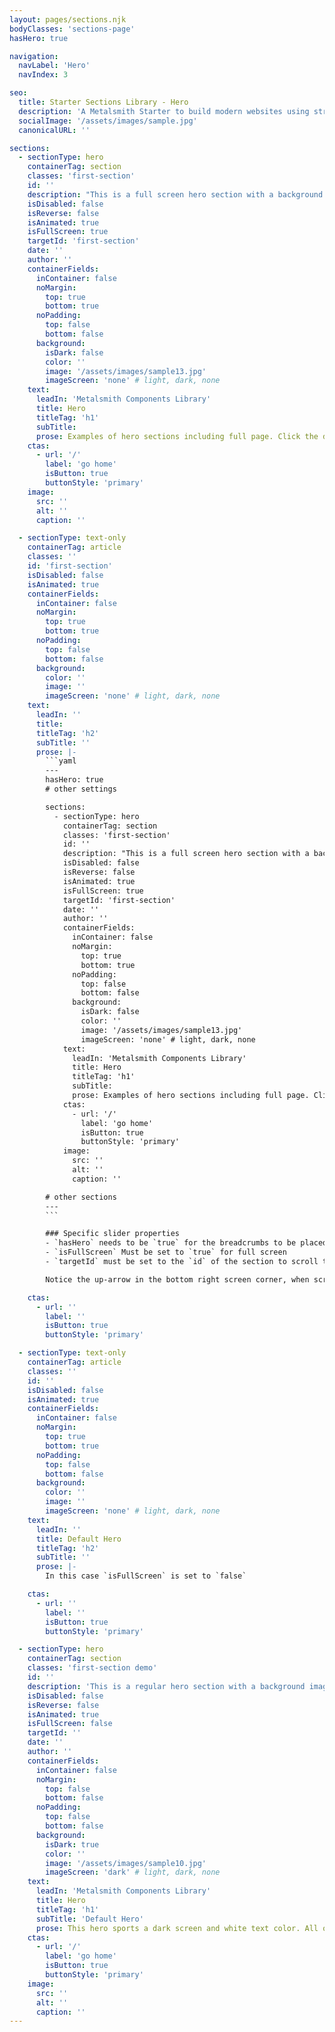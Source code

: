 ```yaml
---
layout: pages/sections.njk
bodyClasses: 'sections-page'
hasHero: true

navigation:
  navLabel: 'Hero'
  navIndex: 3

seo:
  title: Starter Sections Library - Hero
  description: 'A Metalsmith Starter to build modern websites using structured data and reusable components.'
  socialImage: '/assets/images/sample.jpg'
  canonicalURL: ''

sections:
  - sectionType: hero
    containerTag: section
    classes: 'first-section'
    id: ''
    description: "This is a full screen hero section with a background image and text overlay. The proporty 'isFullScreen' is set to true, which turn a standard hero section into full screen."
    isDisabled: false
    isReverse: false
    isAnimated: true
    isFullScreen: true
    targetId: 'first-section'
    date: ''
    author: ''
    containerFields:
      inContainer: false
      noMargin:
        top: true
        bottom: true
      noPadding:
        top: false
        bottom: false
      background:
        isDark: false
        color: ''
        image: '/assets/images/sample13.jpg'
        imageScreen: 'none' # light, dark, none
    text:
      leadIn: 'Metalsmith Components Library'
      title: Hero
      titleTag: 'h1'
      subTitle:
      prose: Examples of hero sections including full page. Click the down arrow at the bottom of the screen to scroll down.
    ctas:
      - url: '/'
        label: 'go home'
        isButton: true
        buttonStyle: 'primary'
    image:
      src: ''
      alt: ''
      caption: ''

  - sectionType: text-only
    containerTag: article
    classes: ''
    id: 'first-section'
    isDisabled: false
    isAnimated: true
    containerFields:
      inContainer: false
      noMargin:
        top: true
        bottom: true
      noPadding:
        top: false
        bottom: false
      background:
        color: ''
        image: ''
        imageScreen: 'none' # light, dark, none
    text:
      leadIn: ''
      title:
      titleTag: 'h2'
      subTitle: ''
      prose: |-
        ```yaml
        ---
        hasHero: true
        # other settings

        sections:
          - sectionType: hero
            containerTag: section
            classes: 'first-section'
            id: ''
            description: "This is a full screen hero section with a background image and text overlay. The proporty 'isFullScreen' is set to true, which turn a standard hero section into full screen."
            isDisabled: false
            isReverse: false
            isAnimated: true
            isFullScreen: true
            targetId: 'first-section'
            date: ''
            author: ''
            containerFields:
              inContainer: false
              noMargin:
                top: true
                bottom: true
              noPadding:
                top: false
                bottom: false
              background:
                isDark: false
                color: ''
                image: '/assets/images/sample13.jpg'
                imageScreen: 'none' # light, dark, none
            text:
              leadIn: 'Metalsmith Components Library'
              title: Hero
              titleTag: 'h1'
              subTitle:
              prose: Examples of hero sections including full page. Click the down arrow at the bottom of the screen to scroll down. That requires 'targetId' to be set to the id of the next section, in this case 'first-section' and the id of the next section is set to 'first-section'. Also, notice the up-arrow in the bottom right screen corner, when scrolling starts, to return to the top of the page.
            ctas:
              - url: '/'
                label: 'go home'
                isButton: true
                buttonStyle: 'primary'
            image:
              src: ''
              alt: ''
              caption: ''

        # other sections
        ---
        ```

        ### Specific slider properties
        - `hasHero` needs to be `true` for the breadcrumbs to be placed inside the hero, which will extend to the top of the screen
        - `isFullScreen` Must be set to `true` for full screen
        - `targetId` must be set to the `id` of the section to scroll to when the down arrow in the Full Screen Hero is clicked. This is typically the section immediately following the hero.

        Notice the up-arrow in the bottom right screen corner, when scrolling starts, to return to the top of the page.

    ctas:
      - url: ''
        label: ''
        isButton: true
        buttonStyle: 'primary'

  - sectionType: text-only
    containerTag: article
    classes: ''
    id: ''
    isDisabled: false
    isAnimated: true
    containerFields:
      inContainer: false
      noMargin:
        top: true
        bottom: true
      noPadding:
        top: false
        bottom: false
      background:
        color: ''
        image: ''
        imageScreen: 'none' # light, dark, none
    text:
      leadIn: ''
      title: Default Hero
      titleTag: 'h2'
      subTitle: ''
      prose: |-
        In this case `isFullScreen` is set to `false`

    ctas:
      - url: ''
        label: ''
        isButton: true
        buttonStyle: 'primary'

  - sectionType: hero
    containerTag: section
    classes: 'first-section demo'
    id: ''
    description: 'This is a regular hero section with a background image and text overlay.'
    isDisabled: false
    isReverse: false
    isAnimated: true
    isFullScreen: false
    targetId: ''
    date: ''
    author: ''
    containerFields:
      inContainer: false
      noMargin:
        top: false
        bottom: false
      noPadding:
        top: false
        bottom: false
      background:
        isDark: true
        color: ''
        image: '/assets/images/sample10.jpg'
        imageScreen: 'dark' # light, dark, none
    text:
      leadIn: 'Metalsmith Components Library'
      title: Hero
      titleTag: 'h1'
      subTitle: 'Default Hero'
      prose: This hero sports a dark screen and white text color. All other properties are same as above.
    ctas:
      - url: '/'
        label: 'go home'
        isButton: true
        buttonStyle: 'primary'
    image:
      src: ''
      alt: ''
      caption: ''
---
```

